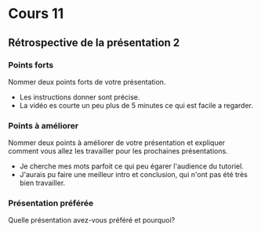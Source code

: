 # Cours 11
## Rétrospective de la présentation 2

### Points forts
Nommer deux points forts de votre présentation.

* Les instructions donner sont précise.
* La vidéo es courte un peu plus de 5 minutes ce qui est facile a regarder.

### Points à améliorer
Nommer deux points à améliorer de votre présentation et expliquer comment vous allez les travailler pour les prochaines présentations.

* Je cherche mes mots parfoit ce qui peu égarer l'audience du tutoriel.
* J'aurais pu faire une meilleur intro et conclusion, qui n'ont pas été très bien travailler.

### Présentation préférée
Quelle présentation avez-vous préféré et pourquoi? 
